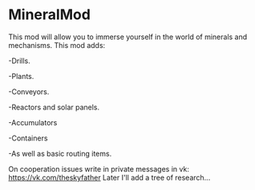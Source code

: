 # MineralMod 
This mod will allow you to immerse yourself in the world of minerals and mechanisms. 
This mod adds:

-Drills.

-Plants.

-Conveyors.

-Reactors and solar panels. 

-Accumulators

-Containers

-As well as basic routing items.

On cooperation issues write in private messages in vk: 
https://vk.com/theskyfather
Later I'll add a tree of research...
